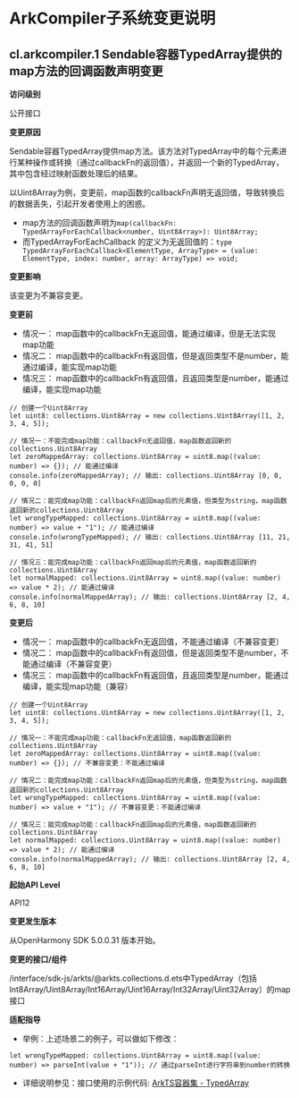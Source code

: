 # ArkCompiler子系统变更说明

## cl.arkcompiler.1 Sendable容器TypedArray提供的map方法的回调函数声明变更

**访问级别**

公开接口

**变更原因**

Sendable容器TypedArray提供map方法。该方法对TypedArray中的每个元素进行某种操作或转换（通过callbackFn的返回值），并返回一个新的TypedArray，其中包含经过映射函数处理后的结果。

以Uint8Array为例，变更前，map函数的callbackFn声明无返回值，导致转换后的数据丢失，引起开发者使用上的困惑。
- map方法的回调函数声明为`map(callbackFn: TypedArrayForEachCallback<number, Uint8Array>): Uint8Array;`
- 而TypedArrayForEachCallback 的定义为无返回值的：`type TypedArrayForEachCallback<ElementType, ArrayType> = (value: ElementType, index: number, array: ArrayType) => void;`

**变更影响**

该变更为不兼容变更。

**变更前**

- 情况一： map函数中的callbackFn无返回值，能通过编译，但是无法实现map功能
- 情况二： map函数中的callbackFn有返回值，但是返回类型不是number，能通过编译，能实现map功能
- 情况三： map函数中的callbackFn有返回值，且返回类型是number，能通过编译，能实现map功能

```
// 创建一个Uint8Array
let uint8: collections.Uint8Array = new collections.Uint8Array([1, 2, 3, 4, 5]);

// 情况一：不能完成map功能：callbackFn无返回值，map函数返回新的collections.Uint8Array
let zeroMappedArray: collections.Uint8Array = uint8.map((value: number) => {}); // 能通过编译
console.info(zeroMappedArray); // 输出: collections.Uint8Array [0, 0, 0, 0, 0]

// 情况二：能完成map功能：callbackFn返回map后的元素值，但类型为string，map函数返回新的collections.Uint8Array
let wrongTypeMapped: collections.Uint8Array = uint8.map((value: number) => value + "1"); // 能通过编译
console.info(wrongTypeMapped); // 输出: collections.Uint8Array [11, 21, 31, 41, 51]

// 情况三：能完成map功能：callbackFn返回map后的元素值，map函数返回新的collections.Uint8Array
let normalMapped: collections.Uint8Array = uint8.map((value: number) => value * 2); // 能通过编译
console.info(normalMappedArray); // 输出: collections.Uint8Array [2, 4, 6, 8, 10]
```

**变更后**

- 情况一： map函数中的callbackFn无返回值，不能通过编译（不兼容变更）
- 情况二： map函数中的callbackFn有返回值，但是返回类型不是number，不能通过编译（不兼容变更）
- 情况三： map函数中的callbackFn有返回值，且返回类型是number，能通过编译，能实现map功能（兼容）


```
// 创建一个Uint8Array
let uint8: collections.Uint8Array = new collections.Uint8Array([1, 2, 3, 4, 5]);

// 情况一：不能完成map功能：callbackFn无返回值，map函数返回新的collections.Uint8Array
let zeroMappedArray: collections.Uint8Array = uint8.map((value: number) => {}); // 不兼容变更：不能通过编译

// 情况二：能完成map功能：callbackFn返回map后的元素值，但类型为string，map函数返回新的collections.Uint8Array
let wrongTypeMapped: collections.Uint8Array = uint8.map((value: number) => value + "1"); // 不兼容变更：不能通过编译

// 情况三：能完成map功能：callbackFn返回map后的元素值，map函数返回新的collections.Uint8Array
let normalMapped: collections.Uint8Array = uint8.map((value: number) => value * 2); // 能通过编译
console.info(normalMappedArray); // 输出: collections.Uint8Array [2, 4, 6, 8, 10]
```

**起始API Level**

API12

**变更发生版本**

从OpenHarmony SDK 5.0.0.31 版本开始。

**变更的接口/组件**

/interface/sdk-js/arkts/@arkts.collections.d.ets中TypedArray（包括Int8Array/Uint8Array/Int16Array/Uint16Array/Int32Array/Uint32Array）的map接口

**适配指导**

- 举例：上述场景二的例子，可以做如下修改：
```
let wrongTypeMapped: collections.Uint8Array = uint8.map((value: number) => parseInt(value + "1")); // 通过parseInt进行字符串到number的转换
```

- 详细说明参见：接口使用的示例代码:
[ArkTS容器集 - TypedArray](../../../application-dev/reference/apis-arkts/js-apis-arkts-collections.md#collectionstypedarray)